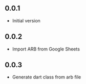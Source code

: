 ## 0.0.1

- Initial version

## 0.0.2

- Import ARB from Google Sheets

## 0.0.3

- Generate dart class from arb file